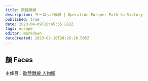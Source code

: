 ```yaml
---
title: 歐陸戰線
description: ヨーロッパ戦線 | Operation Europe: Path to Victory
published: true
date: 2023-04-09T10:45:55.282Z
tags: europe
editor: markdown
dateCreated: 2023-02-18T20:26:28.505Z
---
```



## 顏 Faces

主條目：[歐陸戰線 人物顏](/遊戲/歐陸戰線/人物顏)
